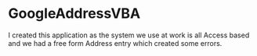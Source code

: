 # GoogleAddressVBA
I created this application as the system we use at work is all Access based and we had a free form Address entry which created some errors.
